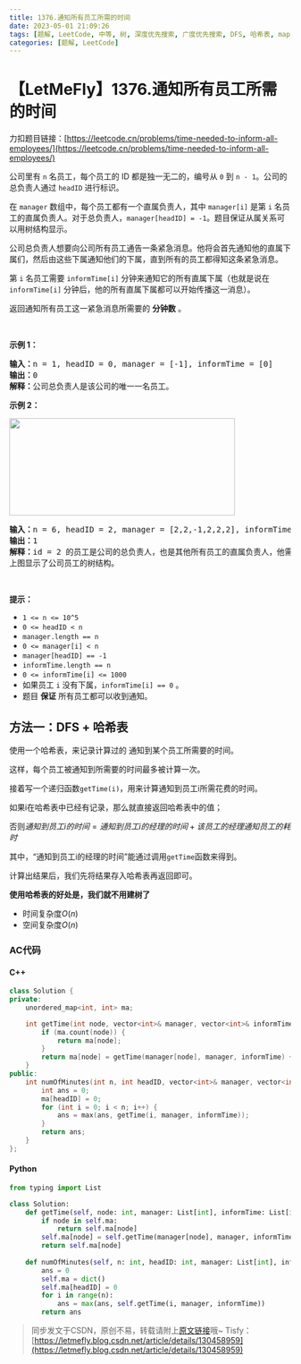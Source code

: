 ```yaml
---
title: 1376.通知所有员工所需的时间
date: 2023-05-01 21:09:26
tags: [题解, LeetCode, 中等, 树, 深度优先搜索, 广度优先搜索, DFS, 哈希表, map]
categories: [题解, LeetCode]
---
```


# 【LetMeFly】1376.通知所有员工所需的时间

力扣题目链接：[https://leetcode.cn/problems/time-needed-to-inform-all-employees/](https://leetcode.cn/problems/time-needed-to-inform-all-employees/)

<p>公司里有 <code>n</code> 名员工，每个员工的 ID 都是独一无二的，编号从 <code>0</code> 到 <code>n - 1</code>。公司的总负责人通过 <code>headID</code> 进行标识。</p>

<p>在 <code>manager</code> 数组中，每个员工都有一个直属负责人，其中 <code>manager[i]</code> 是第 <code>i</code> 名员工的直属负责人。对于总负责人，<code>manager[headID] = -1</code>。题目保证从属关系可以用树结构显示。</p>

<p>公司总负责人想要向公司所有员工通告一条紧急消息。他将会首先通知他的直属下属们，然后由这些下属通知他们的下属，直到所有的员工都得知这条紧急消息。</p>

<p>第 <code>i</code> 名员工需要 <code>informTime[i]</code> 分钟来通知它的所有直属下属（也就是说在 <code>informTime[i]</code> 分钟后，他的所有直属下属都可以开始传播这一消息）。</p>

<p>返回通知所有员工这一紧急消息所需要的 <strong>分钟数</strong> 。</p>

<p>&nbsp;</p>

<p><strong>示例 1：</strong></p>

<pre>
<strong>输入：</strong>n = 1, headID = 0, manager = [-1], informTime = [0]
<strong>输出：</strong>0
<strong>解释：</strong>公司总负责人是该公司的唯一一名员工。
</pre>

<p><strong>示例 2：</strong></p>

<p><img alt="" src="https://assets.leetcode-cn.com/aliyun-lc-upload/uploads/2020/03/08/graph.png" style="height: 174px; width: 404px;" /></p>

<pre>
<strong>输入：</strong>n = 6, headID = 2, manager = [2,2,-1,2,2,2], informTime = [0,0,1,0,0,0]
<strong>输出：</strong>1
<strong>解释：</strong>id = 2 的员工是公司的总负责人，也是其他所有员工的直属负责人，他需要 1 分钟来通知所有员工。
上图显示了公司员工的树结构。
</pre>

<p>&nbsp;</p>

<p><strong>提示：</strong></p>

<ul>
	<li><code>1 &lt;= n &lt;= 10^5</code></li>
	<li><code>0 &lt;= headID &lt; n</code></li>
	<li><code>manager.length == n</code></li>
	<li><code>0 &lt;= manager[i] &lt; n</code></li>
	<li><code>manager[headID] == -1</code></li>
	<li><code>informTime.length&nbsp;== n</code></li>
	<li><code>0 &lt;= informTime[i] &lt;= 1000</code></li>
	<li>如果员工 <code>i</code> 没有下属，<code>informTime[i] == 0</code> 。</li>
	<li>题目 <strong>保证</strong> 所有员工都可以收到通知。</li>
</ul>


    
## 方法一：DFS + 哈希表

使用一个哈希表，来记录计算过的 通知到某个员工所需要的时间。

这样，每个员工被通知到所需要的时间最多被计算一次。

接着写一个递归函数```getTime(i)```，用来计算通知到员工i所需花费的时间。

如果i在哈希表中已经有记录，那么就直接返回哈希表中的值；

否则$通知到员工i的时间 = 通知到员工i的经理的时间 + 该员工的经理通知员工的耗时$

其中，“通知到员工i的经理的时间”能通过调用```getTime```函数来得到。

计算出结果后，我们先将结果存入哈希表再返回即可。

**使用哈希表的好处是，我们就不用建树了**

+ 时间复杂度$O(n)$
+ 空间复杂度$O(n)$

### AC代码

#### C++

```cpp
class Solution {
private:
    unordered_map<int, int> ma;

    int getTime(int node, vector<int>& manager, vector<int>& informTime) {
        if (ma.count(node)) {
            return ma[node];
        }
        return ma[node] = getTime(manager[node], manager, informTime) + informTime[manager[node]];
    }
public:
    int numOfMinutes(int n, int headID, vector<int>& manager, vector<int>& informTime) {
        int ans = 0;
        ma[headID] = 0;
        for (int i = 0; i < n; i++) {
            ans = max(ans, getTime(i, manager, informTime));
        }
        return ans;
    }
};
```

#### Python

```python
from typing import List

class Solution:
    def getTime(self, node: int, manager: List[int], informTime: List[int]) -> int:
        if node in self.ma:
            return self.ma[node]
        self.ma[node] = self.getTime(manager[node], manager, informTime) + informTime[manager[node]]
        return self.ma[node]
    
    def numOfMinutes(self, n: int, headID: int, manager: List[int], informTime: List[int]) -> int:
        ans = 0
        self.ma = dict()
        self.ma[headID] = 0
        for i in range(n):
            ans = max(ans, self.getTime(i, manager, informTime))
        return ans
```

> 同步发文于CSDN，原创不易，转载请附上[原文链接](https://blog.letmefly.xyz/2023/05/01/LeetCode%201376.%E9%80%9A%E7%9F%A5%E6%89%80%E6%9C%89%E5%91%98%E5%B7%A5%E6%89%80%E9%9C%80%E7%9A%84%E6%97%B6%E9%97%B4/)哦~
> Tisfy：[https://letmefly.blog.csdn.net/article/details/130458959](https://letmefly.blog.csdn.net/article/details/130458959)
